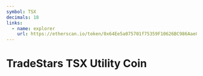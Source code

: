 ```yaml
---
symbol: TSX
decimals: 18
links:
  - name: explorer
    url: https://etherscan.io/token/0x64Ee5a075701f75359F10626BC986Aae844Ad9a7
---
```


# TradeStars TSX Utility Coin
